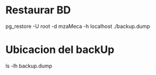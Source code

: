 # Restaurar BD
pg_restore -U root -d mzaMeca -h localhost ./backup.dump

# Ubicacion del backUp
 ls -lh backup.dump

